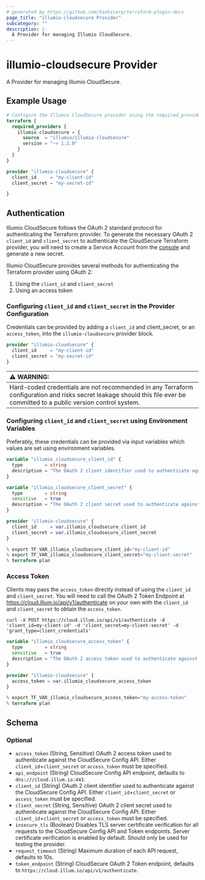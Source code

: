 ```yaml
---
# generated by https://github.com/hashicorp/terraform-plugin-docs
page_title: "illumio-cloudsecure Provider"
subcategory: ""
description: |-
  A Provider for managing Illumio CloudSecure.
---
```


# illumio-cloudsecure Provider

A Provider for managing Illumio CloudSecure.

## Example Usage

```terraform
# Configure the Illumio CloudSecure provider using the required_providers stanza.
terraform {
  required_providers {
    illumio-cloudsecure = {
      source  = "illumio/illumio-cloudsecure"
      version = "~> 1.2.0"
    }
  }
}

provider "illumio-cloudsecure" {
  client_id     = "my-client-id"
  client_secret = "my-secret-id"

}
```

## Authentication

Illumio CloudSecure follows the OAuth 2 standard protocol for authenticating the Terraform provider.
To generate the necessary OAuth 2 `client_id` and `client_secret` to authenticate the CloudSecure Terraform provider, you will need to create a Service Account from the [console](https://console.illum.io/#/serviceAccounts) and generate a new secret.

Illumio CloudSecure provides several methods for authenticating the Terraform provider using OAuth 2:

1. Using the `client_id` and `client_secret`
1. Using an access token

### Configuring `client_id` and `client_secret` in the Provider Configuration

Credentials can be provided by adding a `client_id` and client_secret, or an `access_token`, into the `illumio-cloudsecure` provider block.

```terraform
provider "illumio-cloudsecure" {
  client_id     = "my-client-id"
  client_secret = "my-secret-id"
}
```

| :warning: WARNING:                                                                                                                                                        |
| :------------------------------------------------------------------------------------------------------------------------------------------------------------------------ |
| Hard-coded credentials are not recommended in any Terraform configuration and risks secret leakage should this file ever be committed to a public version control system. |

### Configuring `client_id` and `client_secret` using Environment Variables

Preferably, these credentials can be provided via input variables which values are set using environment variables.

```terraform
variable "illumio_cloudsecure_client_id" {
  type        = string
  description = "The OAuth 2 client identifier used to authenticate against the CloudSecure Config API."
}

variable "illumio_cloudsecure_client_secret" {
  type        = string
  sensitive   = true
  description = "The OAuth 2 client secret used to authenticate against the CloudSecure Config API."
}

provider "illumio-cloudsecure" {
  client_id     = var.illumio_cloudsecure_client_id
  client_secret = var.illumio_cloudsecure_client_secret
}
```

```terraform
% export TF_VAR_illumio_cloudsecure_client_id="my-client-id"
% export TF_VAR_illumio_cloudsecure_client_secret="my-client-secret"
% terraform plan
```

### Access Token

Clients may pass the `access_token` directly instead of using the `client_id` and `client_secret`.
You will need to call the OAuth 2 Token Endpoint at https://cloud.illum.io/api/v1/authenticate on your own with the `client_id` and `client_secret` to obtain the `access_token`.

```
curl -X POST https://cloud.illum.io/api/v1/authenticate -d 'client_id=my-client-id' -d 'client_secret=my-client-secret' -d 'grant_type=client_credentials'
```

```terraform
variable "illumio_cloudsecure_access_token" {  
  type        = string  
  sensitive   = true  
  description = "The OAuth 2 access token used to authenticate against the CloudSecure Config API."  
}  

provider "illumio-cloudsecure" {  
  access_token = var.illumio_cloudsecure_access_token  
}
```

```terraform
% export TF_VAR_illumio_cloudsecure_access_token="my-access-token"  
% terraform plan  
```

<!-- schema generated by tfplugindocs -->
## Schema

### Optional

- `access_token` (String, Sensitive) OAuth 2 access token used to authenticate against the CloudSecure Config API. Either `client_id`+`client_secret` or `access_token` must be specified.
- `api_endpoint` (String) CloudSecure Config API endpoint, defaults to `dns:///cloud.illum.io:443`.
- `client_id` (String) OAuth 2 client identifier used to authenticate against the CloudSecure Config API. Either `client_id`+`client_secret` or `access_token` must be specified.
- `client_secret` (String, Sensitive) OAuth 2 client secret used to authenticate against the CloudSecure Config API. Either `client_id`+`client_secret` or `access_token` must be specified.
- `insecure_tls` (Boolean) Disables TLS server certificate verification for all requests to the CloudSecure Config API and Token endpoints. Server certificate verification is enabled by default. Should only be used for testing the provider.
- `request_timeout` (String) Maximum duration of each API request, defaults to 10s.
- `token_endpoint` (String) CloudSecure OAuth 2 Token endpoint, defaults to `https://cloud.illum.io/api/v1/authenticate`.
